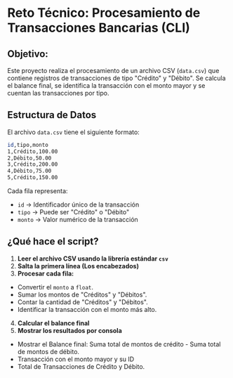 # Reto Técnico: Procesamiento de Transacciones Bancarias (CLI)

## Objetivo:
Este proyecto realiza el procesamiento de un archivo CSV (`data.csv`) que contiene registros de transacciones de tipo "Crédito" y "Débito".
Se calcula el balance final, se identifica la transacción con el monto mayor y se cuentan las transacciones por tipo.

## Estructura de Datos
El archivo `data.csv` tiene el siguiente formato:

   ```sh
   id,tipo,monto
   1,Crédito,100.00
   2,Débito,50.00
   3,Crédito,200.00
   4,Débito,75.00
   5,Crédito,150.00
   ```
Cada fila representa:
* `id` → Identificador único de la transacción
* `tipo` → Puede ser "Crédito" o "Débito"
* `monto` →  Valor numérico de la transacción

## ¿Qué hace el script?
1. **Leer el archivo CSV usando la librería estándar `csv`**
2. **Salta la primera línea (Los encabezados)**
3. **Procesar cada fila:**
* Convertir el `monto` a `float`.
* Sumar los montos de "Créditos" y "Débitos".
* Contar la cantidad de "Créditos" y "Débitos".
* Identificar la transacción con el monto más alto.
4. **Calcular el balance final**
5. **Mostrar los resultados por consola**
* Mostrar el Balance final: Suma total de montos de crédito - Suma total de montos de débito.
* Transacción con el monto mayor y su ID
* Total de Transacciones de Crédito y Débito.